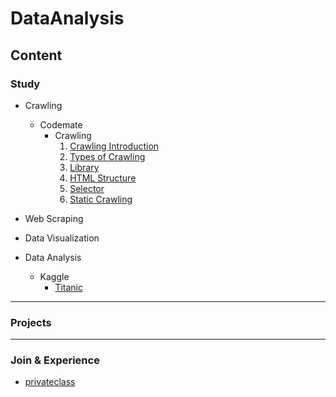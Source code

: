 # DataAnalysis

## Content

### Study
- Crawling
  - Codemate
    - Crawling
      1. [Crawling Introduction](https://github.com/Lim-JiSeon/DataAnalysis/blob/main/Crawling%20%26%20Scraping/codemate/Crawling/Crawling%20Introduction/READ.md)
      2. [Types of Crawling](https://github.com/Lim-JiSeon/DataAnalysis/blob/main/Crawling%20%26%20Scraping/codemate/Crawling/Types%20of%20Crawling/READ.md)
      3. [Library](https://github.com/Lim-JiSeon/DataAnalysis/blob/main/Crawling%20%26%20Scraping/codemate/Crawling/Library/READ.md)
      4. [HTML Structure](https://github.com/Lim-JiSeon/DataAnalysis/blob/main/Crawling%20%26%20Scraping/codemate/Crawling/HTML%20Structure/READ.md)
      5. [Selector](https://github.com/Lim-JiSeon/DataAnalysis/blob/main/Crawling%20%26%20Scraping/codemate/Crawling/Selector/READ.md)
      6. [Static Crawling](https://github.com/Lim-JiSeon/DataAnalysis/blob/main/Crawling%20%26%20Scraping/codemate/Crawling/Static%20Crawling/READ.md)

- Web Scraping

- Data Visualization

- Data Analysis
  - Kaggle
    - [Titanic]()

<hr>

### Projects

<hr>

### Join & Experience
- [privateclass](https://github.com/Lim-JiSeon/DataAnalysis/blob/main/privateclass/README.md)
  
